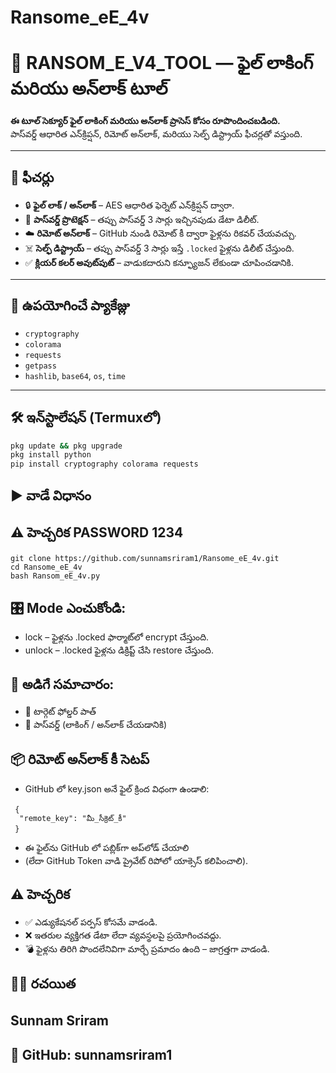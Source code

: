 # Ransome_eE_4v
# 🔐 RANSOM_E_V4_TOOL — ఫైల్ లాకింగ్ మరియు అన్‌లాక్ టూల్

**ఈ టూల్ సెక్యూర్ ఫైల్ లాకింగ్ మరియు అన్‌లాక్ ప్రాసెస్ కోసం రూపొందించబడింది.**  
పాస్‌వర్డ్ ఆధారిత ఎన్‌క్రిప్షన్, రిమోట్ అన్‌లాక్, మరియు సెల్ఫ్ డిస్ట్రాయ్ ఫీచర్లతో వస్తుంది.

---

## 🌟 ఫీచర్లు

- 🔒 **ఫైల్ లాక్ / అన్‌లాక్** – AES ఆధారిత ఫెర్నెట్ ఎన్‌క్రిప్షన్ ద్వారా.
- 🔐 **పాస్‌వర్డ్ ప్రొటెక్షన్** – తప్పు పాస్‌వర్డ్ 3 సార్లు ఇచ్చినపుడు డేటా డిలీట్.
- ☁️ **రిమోట్ అన్‌లాక్** – GitHub నుండి రిమోట్ కీ ద్వారా ఫైళ్లను రికవర్ చేయవచ్చు.
- ☠️ **సెల్ఫ్ డిస్ట్రాయ్** – తప్పు పాస్‌వర్డ్ 3 సార్లు ఇస్తే `.locked` ఫైళ్లను డిలీట్ చేస్తుంది.
- ✅ **క్లియర్ కలర్ అవుట్‌పుట్** – వాడుకదారుని కన్ఫ్యూజన్ లేకుండా చూపించడానికి.

---

## 🧰 ఉపయోగించే ప్యాకేజ్లు

- `cryptography`
- `colorama`
- `requests`
- `getpass`
- `hashlib`, `base64`, `os`, `time`

---

## 🛠️ ఇన్‌స్టాలేషన్ (Termuxలో)

```bash
pkg update && pkg upgrade
pkg install python
pip install cryptography colorama requests
```
## ▶️ వాడే విధానం
## ⚠️ హెచ్చరిక PASSWORD 1234
```
git clone https://github.com/sunnamsriram1/Ransome_eE_4v.git
cd Ransome_eE_4v
bash Ransom_eE_4v.py
```
## 🎛️ Mode ఎంచుకోండి:
- lock – ఫైళ్లను .locked ఫార్మాట్‌లో encrypt చేస్తుంది.
- unlock – .locked ఫైళ్లను డిక్రిప్ట్ చేసి restore చేస్తుంది.

## 📝 అడిగే సమాచారం:
- 📁 టార్గెట్ ఫోల్డర్ పాత్
- 🔑 పాస్‌వర్డ్ (లాకింగ్ / అన్‌లాక్ చేయడానికి)

## 📦 రిమోట్ అన్‌లాక్ కీ సెటప్
- GitHub లో key.json అనే ఫైల్ క్రింద విధంగా ఉండాలి:

```
 {
  "remote_key": "మీ_సీక్రెట్_కీ"
 }
```
- ఈ ఫైల్‌ను GitHub లో పబ్లిక్‌గా అప్‌లోడ్ చేయాలి
- (లేదా GitHub Token వాడి ప్రైవేట్ రిపోలో యాక్సెస్ కలిపించాలి).

## ⚠️ హెచ్చరిక
- ✅ ఎడ్యుకేషనల్ పర్పస్ కోసమే వాడండి.
- ❌ ఇతరుల వ్యక్తిగత డేటా లేదా వ్యవస్థలపై ప్రయోగించవద్దు.
- 💣 ఫైళ్లను తిరిగి పొందలేనివిగా మార్చే ప్రమాదం ఉంది – జాగ్రత్తగా వాడండి.

## 👨‍💻 రచయిత
## Sunnam Sriram
## 🔗 GitHub: sunnamsriram1
